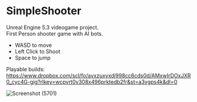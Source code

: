 # SimpleShooter

Unreal Engine 5.3 videogame project. <br>
First Person shooter game with AI bots.  <br>
- WASD to move
- Left Click to Shoot
- Space to jump

Playable builds: https://www.dropbox.com/scl/fo/avxzuxyxdj998cc6cds0d/AMxwIrDOxJXR0_cyc4G-gig?rlkey=wcpvrt0v308x496prktedb2fr&st=a3vgps4k&dl=0

![Screenshot (5701)](https://github.com/LuisPlasencia/SimpleShooter/assets/60783486/ddf6e6fb-9c6b-4cd4-b7f8-2dd85b19c442)

